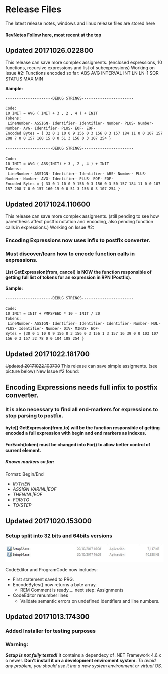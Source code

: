 # Release Files
The latest release notes, windows and linux release files are stored here

#### RevNotes Follow here, most recent at the top

## Updated 20171026.022800
This release can save more complex assigments. (enclosed expressions, 10 functions, recursive expressions and list of subexpressions)
Working on Issue #2: 
Functions encoded so far: ABS AVG INTERVAL INT LN LN-1 SQR STATUS MAX MIN

**Sample:**
```
---------------------DEBUG STRINGS-----------------------

Code:
10 INIT = AVG ( INIT + 3 , 2 , 4 ) + INIT
Tokens:
 LineNumber· ASSIGN· Identifier· Identifier· Number· PLUS· Number· Number· AVG· Identifier· PLUS· EOF· EOF·
Encoded Bytes = { 32 0 1 10 0 9 156 0 3 156 0 3 157 184 11 0 0 107 157 208 7 0 0 157 160 15 0 0 51 3 156 0 3 107 254 }

---------------------DEBUG STRINGS-----------------------

Code:
10 INIT = AVG ( ABS(INIT) + 3 , 2 , 4 ) + INIT
Tokens:
 LineNumber· ASSIGN· Identifier· Identifier· ABS· Number· PLUS· Number· Number· AVG· Identifier· PLUS· EOF· EOF·
Encoded Bytes = { 33 0 1 10 0 9 156 0 3 156 0 3 50 157 184 11 0 0 107 157 208 7 0 0 157 160 15 0 0 51 3 156 0 3 107 254 }
```



## Updated 20171024.110600
This release can save more complex assigments. (still pending to see how parenthesis affect postfix notation and encoding, also pending function calls in expressions.)
Working on Issue #2: 
### Encoding Expressions now uses infix to postfix converter.
### Must discover/learn how to encode function calls in expressions.
#### List<TokenInfo> GetExpression(from, cancel) is NOW the function responsible of getting full list of tokens for an expression in RPN (Postfix).

**Sample:**
```
---------------------DEBUG STRINGS-----------------------

Code:
10 INIT = INIT + PMPSPEED * 10 - INIT / 20
Tokens:
 LineNumber· ASSIGN· Identifier· Identifier· Identifier· Number· MUL· PLUS· Identifier· Number· DIV· MINUS· EOF·
Bytes = {30 0 1 10 0 9 156 0 3 156 0 3 156 1 3 157 16 39 0 0 103 107 156 0 3 157 32 78 0 0 104 108 254 }
```

## Updated 20171022.181700
~~Updated 20171022.103700~~
This release can save simple assigments. (see picture below)
New Issue #2 found: 
## Encoding Expressions needs full infix to postfix converter.
### It is also necessary to find all end-markers for expressions to stop parsing to postfix.
#### byte[] GetExpression(from,to) will be the function responsible of getting encoded a full expression with begin and end  markers as indexes.
#### ForEach(token) must be changed into For() to allow better control of current element.



##### Known markers so far:
Format: Begin/End

* *IF/THEN*
* *ASSIGN VAR/NL|EOF*
* *THEN/NL|EOF*
* *FOR/TO*
* *TO/STEP*




## Updated 20171020.153000
### Setup split into 32 bits and 64bits versions
![Setups](assets\img\setups.jpg)

CodeEditor and ProgramCode now includes:

* First statement saved to PRG.
* EncodeBytes() now returns a byte array.
	* REM Comment is ready.... next step: Assignments
* CodeEditor renumber lines
	* Validate semantic errors on undefined identifiers and line numbers.

## Updated 20171013.174300
### Added Installer for testing purposes

### **Warning:**

*__Setup is not fully tested!__* It contains a dependecy of .NET
Framework 4.6.x o newer. **Don't install it on a development enviroment system.** *To avoid any problem, you should use it ina a new system environment or virtual OS.*